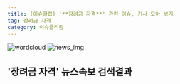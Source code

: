 ```yaml
---
title: (이슈클립) '**장려금 자격**' 관련 이슈, 기사 모아 보기
tag: 장려금 자격
category: 이슈클리핑
---
```

![wordcloud](https://s3.ap-northeast-2.amazonaws.com/lyrics101-wordcloud/2018-09-11-1536643267.png)
![news_img](https://user-images.githubusercontent.com/42597476/44507050-1206f400-a6e4-11e8-8d98-7ffbfebb353f.png)
## **'**장려금 자격**'** 뉴스속보 검색결과

